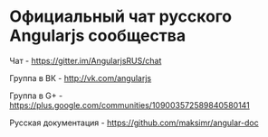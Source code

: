 Официальный чат русского Angularjs сообщества
====

Чат - https://gitter.im/AngularjsRUS/chat

Группа в ВК -  http://vk.com/angularjs

Группа в G+ - https://plus.google.com/communities/109003572589840580141

Русская документация - https://github.com/maksimr/angular-doc
